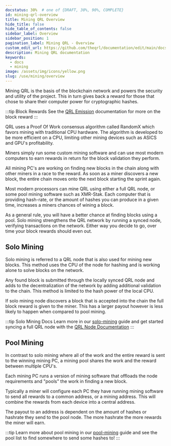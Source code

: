 ```yaml
---
docstatus: 30%  # one of {DRAFT, 30%, 90%, COMPLETE}
id: mining-qrl-overview
title: Mining QRL Overview
hide_title: false
hide_table_of_contents: false
sidebar_label: Overview
sidebar_position: 1
pagination_label: Mining QRL - Overview
custom_edit_url: https://github.com/theqrl/documentation/edit/main/docs/Mining/mining-qrl.md
description: Mining QRL documentation
keywords:
  - docs
  - mining
image: /assets/img/icons/yellow.png
slug: /use/mining/overview
---
```


Mining QRL is the basis of the blockchain network and powers the security and utility of the project. This in turn gives back a reward for those that chose to share their computer power for cryptographic hashes.

:::tip Block Rewards
See the [QRL Emission](/build/fundamentals/qrl-emission) documentation for more on the block reward
:::

QRL uses a Proof Of Work consensus algorithm called RandomX which favors mining with traditional CPU hardware. The algorithm is developed to be more efficient on a CPU, limiting other mining devices such as ASICS and GPU's profitability.

Miners simply run some custom mining software and can use most modern computers to earn rewards in return for the block validation they perform.

All mining PC's are working on finding new blocks in the chain along with other miners in a race to the reward. As soon as a miner discovers a new block, the entire chain moves onto the next block starting the sprint again.

Most modern processors can mine QRL using either a full QRL node, or some pool mining software such as XMR-Stak. Each computer that is providing hash-rate, or the amount of hashes you can produce in a given time, increases a miners chances of wining a block.

As a general rule, you will have a better chance at finding blocks using a pool. Solo mining strengthens the QRL network by running a synced node, verifying transactions on the network.  Either way you decide to go, over time your block rewards should even out.



## Solo Mining

Solo mining is referred to a QRL node that is also used for mining new blocks. This method uses the CPU of the node for hashing and is working alone to solve blocks on the network. 

Any found block is submitted through the locally synced QRL node and adds to the decentralization of the network by adding additional validation to the chain. This method is limited to the hash power of the local CPU.

If solo mining node discovers a block that is accepted into the chain the full block reward is given to the miner. This has a larger payout however is less likely to happen when compared to pool mining.

:::tip Solo Mining Docs
Learn more in our [solo-mining](/use/mining/solo-mining) guide and get started syncing a full QRL node with the [QRL Node Documentation](/use/node/overview)
:::

## Pool Mining

In contrast to solo mining where all of the work and the entire reward is sent to the winning mining PC, a mining pool shares the work and the reward between multiple CPU's.

Each mining PC runs a version of mining software that offloads the node requirements and "pools" the work in finding a new block.

Typically a miner will configure each PC they have running mining software to send all rewards to a common address, or a mining address. This will combine the rewards from each device into a central address.

The payout to an address is dependent on the amount of hashes or hashrate they send to the pool node. The more hashrate the more rewards the miner will earn.

:::tip
Learn more about pool mining in our [pool-mining](/use/mining/pool-mining) guide and see the pool list to find somewhere to send some hashes to!
:::
